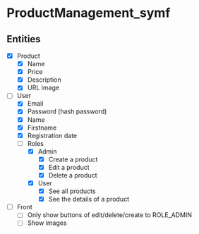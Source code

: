 # ProductManagement_symf

## Entities

- [x] Product
  - [x] Name
  - [x] Price
  - [x] Description
  - [x] URL image
- [ ] User
  - [x] Email
  - [x] Password (hash password)
  - [x] Name
  - [x] Firstname
  - [x] Registration date
  - [ ] Roles
    - [x] Admin
      - [x] Create a product
      - [x] Edit a product
      - [x] Delete a product
    - [x] User
      - [x] See all products
      - [x] See the details of a product
- [ ] Front
  - [ ] Only show buttons of edit/delete/create to ROLE_ADMIN
  - [ ] Show images